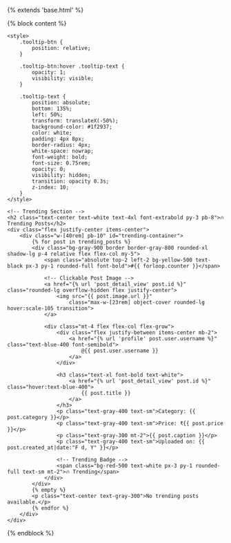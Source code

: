 {% extends 'base.html' %}

{% block content %}
<div class="mx-auto px-4 bg-black pb-6 min-h-screen">

    <style>
        .tooltip-btn {
            position: relative;
        }

        .tooltip-btn:hover .tooltip-text {
            opacity: 1;
            visibility: visible;
        }

        .tooltip-text {
            position: absolute;
            bottom: 135%;
            left: 50%;
            transform: translateX(-50%);
            background-color: #1f2937;
            color: white;
            padding: 4px 8px;
            border-radius: 4px;
            white-space: nowrap;
            font-weight: bold;
            font-size: 0.75rem;
            opacity: 0;
            visibility: hidden;
            transition: opacity 0.3s;
            z-index: 10;
        }
    </style>

    <!-- Trending Section -->
    <h2 class="text-center text-white text-4xl font-extrabold py-3 pb-8">🔥 Trending Posts</h2>
    <div class="flex justify-center items-center">
        <div class="w-[40rem] pb-10" id="trending-container">
            {% for post in trending_posts %}
            <div class="bg-gray-900 border border-gray-800 rounded-xl shadow-lg p-4 relative flex flex-col my-5">
                <span class="absolute top-2 left-2 bg-yellow-500 text-black px-3 py-1 rounded-full font-bold">#{{ forloop.counter }}</span>

                <!-- Clickable Post Image -->
                <a href="{% url 'post_detail_view' post.id %}" class="rounded-lg overflow-hidden flex justify-center">
                    <img src="{{ post.image.url }}"
                        class="max-w-[23rem] object-cover rounded-lg hover:scale-105 transition">
                </a>

                <div class="mt-4 flex flex-col flex-grow">
                    <div class="flex justify-between items-center mb-2">
                        <a href="{% url 'profile' post.user.username %}" class="text-blue-400 font-semibold">
                            @{{ post.user.username }}
                        </a>
                    </div>

                    <h3 class="text-xl font-bold text-white">
                        <a href="{% url 'post_detail_view' post.id %}" class="hover:text-blue-400">
                            {{ post.title }}
                        </a>
                    </h3>
                    <p class="text-gray-400 text-sm">Category: {{ post.category }}</p>
                    <p class="text-gray-400 text-sm">Price: ₹{{ post.price }}</p>
                    <p class="text-gray-300 mt-2">{{ post.caption }}</p>
                    <p class="text-gray-400 text-sm">Uploaded on: {{ post.created_at|date:"F d, Y" }}</p>

                    <!-- Trending Badge -->
                    <span class="bg-red-500 text-white px-3 py-1 rounded-full text-sm mt-2">🔥 Trending</span>
                </div>
            </div>
            {% empty %}
            <p class="text-center text-gray-300">No trending posts available.</p>
            {% endfor %}
        </div>
    </div>
</div>
{% endblock %}

